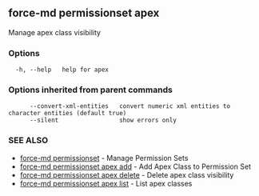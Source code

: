## force-md permissionset apex

Manage apex class visibility

### Options

```
  -h, --help   help for apex
```

### Options inherited from parent commands

```
      --convert-xml-entities   convert numeric xml entities to character entities (default true)
      --silent                 show errors only
```

### SEE ALSO

* [force-md permissionset](force-md_permissionset.md)	 - Manage Permission Sets
* [force-md permissionset apex add](force-md_permissionset_apex_add.md)	 - Add Apex Class to Permission Set
* [force-md permissionset apex delete](force-md_permissionset_apex_delete.md)	 - Delete apex class visibility
* [force-md permissionset apex list](force-md_permissionset_apex_list.md)	 - List apex classes

